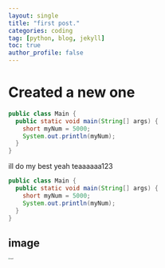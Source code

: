 ```yaml
---
layout: single
title: "first post."
categories: coding
tag: [python, blog, jekyll]
toc: true
author_profile: false
---
```


# Created a new one

```java
public class Main {
  public static void main(String[] args) {
    short myNum = 5000;
    System.out.println(myNum);  
  }
}

```

ill do my best yeah teaaaaaa123

```java
public class Main {
  public static void main(String[] args) {
    short myNum = 5000;
    System.out.println(myNum);  
  }
}

```



## image

<img src="{{site.url}}/images/2025-02-24-first/mush.jpg" alt="mush" style="zoom:20%;" />

